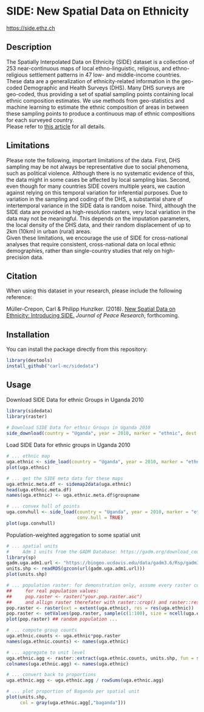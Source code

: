 # SIDE: New Spatial Data on Ethnicity

https://side.ethz.ch

Description
------------
The Spatially Interpolated Data on Ethnicity (SIDE) dataset is a collection of 253 near-continuous maps of local ethno-linguistic, religious, and ethno-religious settlement patterns in 47 low- and middle-income countries. These data are a generalization of ethnicity-related information in the geo-coded Demographic and Health Surveys (DHS). Many DHS surveys are geo-coded, thus providing a set of spatial sampling points containing local ethnic composition estimates. We use methods from geo-statistics and machine learning to estimate the ethnic composition of areas in between these sampling points to produce a continuous map of ethnic compositions for each surveyed country. 
  <br>
 Please refer to <a href="https://icr.ethz.ch/publications/spatial-data-on-ethnicity/" target="_blank">this article</a> for all details.
  
Limitations
------------
 Please note the following, important limitations of the data. First, DHS sampling may be not always be representative due to social phenomena, such as political violence. Although there is no systematic evidence of this, the data might in some cases be affected by local sampling bias.
Second, even though for many countries SIDE covers multiple years, we caution against relying on this temporal variation for inferential purposes. Due to variation in the sampling and coding of the DHS, a substantial share of intertemporal variance in the SIDE data is random noise.
Third, although the SIDE data are provided as high-resolution rasters, very local variation in the data may not be meaningful. This depends on the imputation parameters, the local density of the DHS data, and their random displacement of up to 2km (10km) in urban (rural) areas.
  <br>
 Given these limitations, we encourage the use of SIDE for cross-national analyses that require consistent, cross-national data on local ethnic demographies, rather than single-country studies that rely on high-precision data.
  
Citation
------------
When using this dataset in your research, please include the following reference:

Müller-Crepon, Carl & Philipp Hunziker. (2018). <a href="https://icr.ethz.ch/publications/spatial-data-on-ethnicity/" target="_blank">New Spatial Data on Ethnicity: Introducing SIDE.</a> <i>Journal of Peace Research</i>, forthcoming.

Installation
------------

You can install the package directly from this repository:

``` r
library(devtools)
install_github("carl-mc/sidedata")
```

Usage
------------

Download SIDE Data for ethnic Groups in Uganda 2010
``` r
library(sidedata)
library(raster)
  
# Download SIDE Data for ethnic Groups in Uganda 2010
side_download(country = "Uganda", year = 2010, marker = "ethnic", dest.dir = getwd(), conv.hull = T)

```

Load SIDE Data for ethnic groups in Uganda 2010
``` r
# ... ethnic map
uga.ethnic <- side_load(country = "Uganda", year = 2010, marker = "ethnic", source.dir = getwd())
plot(uga.ethnic)

# ... get the SIDE meta data for these maps
uga.ethnic.meta.df <- sidemap2data(uga.ethnic)
head(uga.ethnic.meta.df)
names(uga.ethnic) <- uga.ethnic.meta.df$groupname

# ... convex hull of points
uga.convhull <- side_load(country = "Uganda", year = 2010, marker = "ethnic", source.dir = getwd(),
                          conv.hull = TRUE)
plot(uga.convhull)
```

Population-weighted aggregation to some spatial unit
```r
# ... spatial units 
#     Adm 1 units from the GADM Database: https://gadm.org/download_country_v3.html
library(sp)
gadm.uga.adm1.url <- "https://biogeo.ucdavis.edu/data/gadm3.6/Rsp/gadm36_UGA_1_sp.rds"
units.shp <- readRDS(gzcon(url(gadm.uga.adm1.url)))
plot(units.shp)

# ... population raster: for demonstration only, assume every raster cell has a random population between 1 and 1000)
##     for real population values: 
##     pop.raster <- raster("your.pop.raster.asc")
##     and allign raster therefater with raster::crop() and raster::resample()
pop.raster <- raster(ext = extent(uga.ethnic), res = res(uga.ethnic))
pop.raster <- setValues(pop.raster, sample(c(1:100), size = ncell(uga.ethnic), replace = T))
plot(pop.raster) ## random population ...

# ... compute group counts
uga.ethnic.counts <- uga.ethnic*pop.raster
names(uga.ethnic.counts) <- names(uga.ethnic)

# ... aggregate to unit level
uga.ethnic.agg <- raster::extract(uga.ethnic.counts, units.shp, fun = sum, na.rm = T)
colnames(uga.ethnic.agg) <- names(uga.ethnic)

# ... convert back to proportions
uga.ethnic.agg <- uga.ethnic.agg / rowSums(uga.ethnic.agg)

# ... plot proportion of Baganda per spatial unit
plot(units.shp, 
     col = gray(uga.ethnic.agg[,"baganda"]))


```
